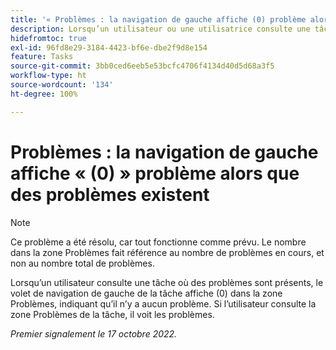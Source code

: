```yaml
---
title: '« Problèmes : la navigation de gauche affiche (0) problème alors que des problèmes existent »'
description: Lorsqu’un utilisateur ou une utilisatrice consulte une tâche où des problèmes sont présents, le volet de navigation de gauche de la tâche affiche (0) dans la zone Problèmes, indiquant qu’il n’y a aucun problème. Si l’utilisateur ou l’utilisatrice consulte la zone Problèmes de la tâche, il ou elle voit les problèmes.
hidefromtoc: true
exl-id: 96fd8e29-3184-4423-bf6e-dbe2f9d8e154
feature: Tasks
source-git-commit: 3bb0ced6eeb5e53bcfc4706f4134d40d5d68a3f5
workflow-type: ht
source-wordcount: '134'
ht-degree: 100%

---
```


# Problèmes : la navigation de gauche affiche « (0) » problème alors que des problèmes existent

>[!NOTE]
>
>Ce problème a été résolu, car tout fonctionne comme prévu. Le nombre dans la zone Problèmes fait référence au nombre de problèmes en cours, et non au nombre total de problèmes.

Lorsqu’un utilisateur consulte une tâche où des problèmes sont présents, le volet de navigation de gauche de la tâche affiche (0) dans la zone Problèmes, indiquant qu’il n’y a aucun problème. Si l’utilisateur consulte la zone Problèmes de la tâche, il voit les problèmes.

_Premier signalement le 17 octobre 2022._
